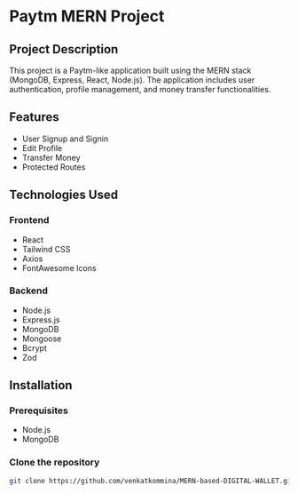 # Paytm MERN Project

## Project Description
This project is a Paytm-like application built using the MERN stack (MongoDB, Express, React, Node.js). The application includes user authentication, profile management, and money transfer functionalities.

## Features
- User Signup and Signin
- Edit Profile
- Transfer Money
- Protected Routes

## Technologies Used
### Frontend
- React
- Tailwind CSS
- Axios
- FontAwesome Icons

### Backend
- Node.js
- Express.js
- MongoDB
- Mongoose
- Bcrypt
- Zod

## Installation

### Prerequisites
- Node.js
- MongoDB

### Clone the repository
```bash
git clone https://github.com/venkatkommina/MERN-based-DIGITAL-WALLET.git
